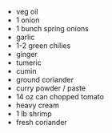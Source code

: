- veg oil
- 1 onion
- 1 bunch spring onions
- garlic
- 1-2 green chilies
- ginger
- tumeric
- cumin
- ground coriander
- curry powder / paste
- 14 oz can chopped tomato
- heavy cream
- 1 lb shrimp
- fresh coriander